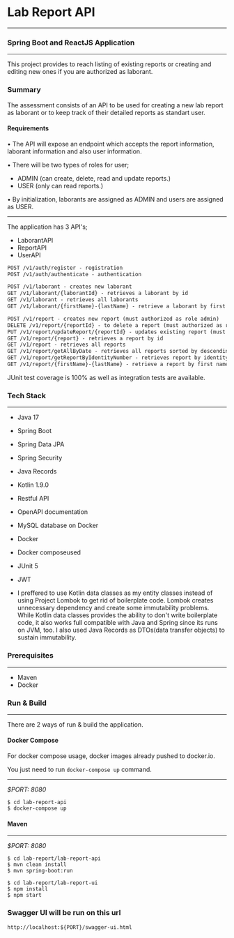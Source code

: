 # Lab Report API 
___
### Spring Boot and ReactJS Application

---
This project provides to reach listing of existing reports or creating and editing new ones if you are authorized as laborant. 

### Summary
The assessment consists of an API to be used for creating a new lab report as laborant or to keep track of their detailed reports as standart user.  

#### Requirements

• The API will expose an endpoint which accepts the report information, laborant information and also user information.

• There will be two types of roles for user;

  * ADMIN (can create, delete, read and update reports.)
  * USER (only can read reports.)

• By initialization, laborants are assigned as ADMIN and users are assigned as USER.
___
The application has 3 API's;
* LaborantAPI
* ReportAPI
* UserAPI

```html
POST /v1/auth/register - registration
POST /v1/auth/authenticate - authentication

POST /v1/laborant - creates new laborant
GET /v1/laborant/{laborantId} - retrieves a laborant by id
GET /v1/laborant - retrieves all laborants
GET /v1/laborant/{firstName}-{lastName} - retrieve a laborant by first name and last name

POST /v1/report - creates new report (must authorized as role admin)
DELETE /v1/report/{reportId} - to delete a report (must authorized as role admin)
PUT /v1/report/updateReport/{reportId} - updates existing report (must authorized as role admin)
GET /v1/report/{report} - retrieves a report by id
GET /v1/report - retrieves all reports
GET /v1/report/getAllByDate - retrieves all reports sorted by descending given date time
GET /v1/report/getReportByIdentityNumber - retrieves report by identity number
GET /v1/report/{firstName}-{lastName} - retrieve a report by first name and last name of patient
```

JUnit test coverage is 100% as well as integration tests are available.


### Tech Stack

---
- Java 17
- Spring Boot
- Spring Data JPA
- Spring Security
- Java Records
- Kotlin 1.9.0
- Restful API
- OpenAPI documentation
- MySQL database on Docker
- Docker
- Docker composeused 
- JUnit 5
- JWT

- I preffered to use Kotlin data classes as my entity classes instead of using Project Lombok to get rid of boilerplate code. Lombok creates unnecessary dependency and create some immutability problems. While Kotlin data classes provides the ability to don't write boilerplate code, it also works full compatible with Java and Spring since its runs on JVM, too. I also used Java Records as DTOs(data transfer objects) to sustain immutability.

### Prerequisites

---
- Maven
- Docker

### Run & Build

---
There are 2 ways of run & build the application.

#### Docker Compose

For docker compose usage, docker images already pushed to docker.io.

You just need to run `docker-compose up` command.
___
*$PORT: 8080*
```ssh
$ cd lab-report-api
$ docker-compose up
```

#### Maven
___
*$PORT: 8080*
```ssh
$ cd lab-report/lab-report-api
$ mvn clean install
$ mvn spring-boot:run

$ cd lab-report/lab-report-ui
$ npm install
$ npm start
```

### Swagger UI will be run on this url
`http://localhost:${PORT}/swagger-ui.html`
